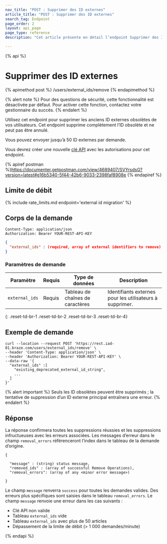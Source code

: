 ```yaml
---
nav_title: "POST : Supprimer des ID externes"
article_title: "POST : Supprimer des ID externes"
search_tag: Endpoint
page_order: 2
layout: api_page
page_type: reference
description: "Cet article présente en détail l’endpoint Supprimer des ID externes."

---
```

{% api %}
# Supprimer des ID externes
{% apimethod post %}
/users/external_ids/remove
{% endapimethod %}

{% alert note %}
Pour des questions de sécurité, cette fonctionnalité est désactivée par défaut. Pour activer cette fonction, contactez votre gestionnaire du succès.
{% endalert %}

Utilisez cet endpoint pour supprimer les anciens ID externes obsolètes de vos utilisateurs. Cet endpoint supprime complètement l’ID obsolète et ne peut pas être annulé.

Vous pouvez envoyer jusqu’à 50 ID externes par demande.

Vous devrez créer une nouvelle [clé API]({{site.baseurl}}/api/api_key/) avec les autorisations pour cet endpoint.

{% apiref postman %}https://documenter.getpostman.com/view/4689407/SVYrsdsG?version=latest#e16b5340-5f44-42b6-9033-2398faf8908e {% endapiref %}

## Limite de débit

{% include rate_limits.md endpoint='external id migration' %}

## Corps de la demande

```
Content-Type: application/json
Authorization: Bearer YOUR-REST-API-KEY
```

```json
{
  "external_ids" : (required, array of external identifiers to remove)
}
```

### Paramètres de demande

| Paramètre | Requis | Type de données | Description |
| --------- | ---------| --------- | ----------- |
| `external_ids` | Requis | Tableau de chaînes de caractères | Identifiants externes pour les utilisateurs à supprimer. |
{: .reset-td-br-1 .reset-td-br-2 .reset-td-br-3  .reset-td-br-4}

## Exemple de demande
```
curl --location --request POST 'https://rest.iad-01.braze.com/users/external_ids/remove' \
--header 'Content-Type: application/json' \
--header 'Authorization: Bearer YOUR-REST-API-KEY' \
--data-raw '{
  "external_ids" :[
    "existing_deprecated_external_id_string",
    ...
  ]
}'
```
{% alert important %}
Seuls les ID obsolètes peuvent être supprimés ; la tentative de suppression d’un ID externe principal entraînera une erreur.
{% endalert %}

## Réponse 
La réponse confirmera toutes les suppressions réussies et les suppressions infructueuses avec les erreurs associées. Les messages d’erreur dans le champ `removal_errors` référenceront l’index dans le tableau de la demande d’origine.

```
{

  "message" : (string) status message,
  "removed_ids" : (array of successful Remove Operations),
  "removal_errors": (array of any <minor error message>)

}
```

Le champ `message` renverra `success` pour toutes les demandes valides. Des erreurs plus spécifiques sont saisies dans le tableau `removal_errors`. Le champ `message` renvoie une erreur dans les cas suivants :
- Clé API non valide
- Tableau `external_ids` vide
- Tableau `external_ids` avec plus de 50 articles
- Dépassement de la limite de débit (> 1 000 demandes/minute)

{% endapi %}
